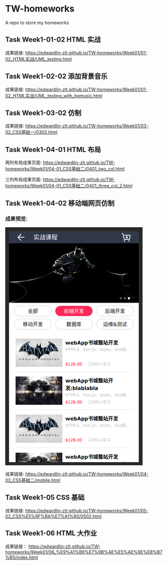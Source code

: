 # TW-homeworks

A repo to store my homeworks

## Task Week1-01-02 HTML 实战

成果链接: <https://edwardlin-zlt.github.io/TW-homeworks/Week01/01-02_HTML实战/UML_testing.html>

## Task Week1-02-02 添加背景音乐

成果链接: <https://edwardlin-zlt.github.io/TW-homeworks/Week01/01-02_HTML实战/UML_testing_with_bgmusic.html>

## Task Week1-03-02 仿制

成果链接: <https://edwardlin-zlt.github.io/TW-homeworks/Week01/03-02_CSS基础一/0302.html>

## Task Week1-04-01 HTML 布局

两列布局成果页面: <https://edwardlin-zlt.github.io/TW-homeworks/Week01/04-01_CSS基础二/0401_two_col.html>

三列布局成果页面: <https://edwardlin-zlt.github.io/TW-homeworks/Week01/04-01_CSS基础二/0401_three_col_2.html>

## Task Week1-04-02 移动端网页仿制

### 成果预览:

![0402_mobile_page_mock](./Outcome_preview/0402_mobile_html.png)

成果链接: <https://edwardlin-zlt.github.io/TW-homeworks/Week01/04-02_CSS基础二/mobile.html>

## Task Week1-05 CSS 基础

成果链接: <https://edwardlin-zlt.github.io/TW-homeworks/Week01/05-02_CSS%E5%9F%BA%E7%A1%80/0502.html>

## Task Week1-06 HTML 大作业

成果链接： <https://edwardlin-zlt.github.io/TW-homeworks/Week01/06_%E9%A1%B9%E7%9B%AE%E5%AE%9E%E8%B7%B5/index.html>
